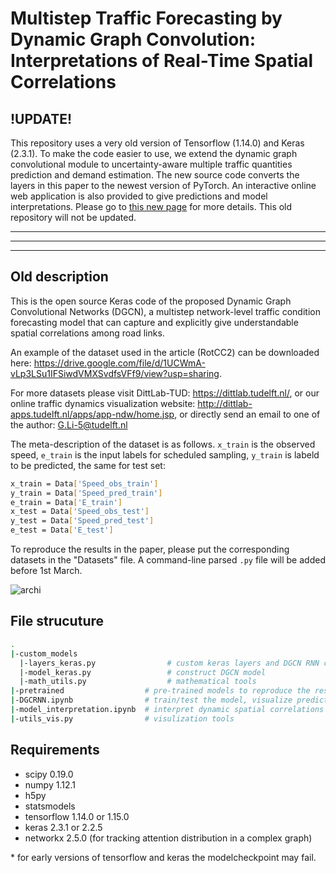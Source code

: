 # Multistep Traffic Forecasting by Dynamic Graph Convolution: Interpretations of Real-Time Spatial Correlations

## !UPDATE!
This repository uses a very old version of Tensorflow (1.14.0) and Keras (2.3.1). To make the code easier to use, we extend the dynamic graph convolutional module to uncertainty-aware multiple traffic quantities prediction and demand estimation. The new source code converts the layers in this paper to the newest version of PyTorch. An interactive online web application is also provided to give predictions and model interpretations. Please go to [this new page](https://github.com/RomainLITUD/uncertainty-aware-traffic-speed-flow-demand-prediction) for more details. This old repository will not be updated.

-------------------------------------------------
-------------------------------------------------
-------------------------------------------------

## Old description

This is the open source Keras code of the proposed Dynamic Graph Convolutional Networks (DGCN), a multistep network-level traffic condition forecasting model that can capture and explicitly give understandable spatial correlations among road links.

An example of the dataset used in the article (RotCC2) can be downloaded here: https://drive.google.com/file/d/1UCWmA-vLp3LSu1IFSiwdVMXSvdfsVFf9/view?usp=sharing. 

For more datasets please visit DittLab-TUD: https://dittlab.tudelft.nl/, or our online traffic dynamics visualization website: http://dittlab-apps.tudelft.nl/apps/app-ndw/home.jsp, or directly send an email to one of the author:  G.Li-5@tudelft.nl

The meta-description of the dataset is as follows. `x_train` is the observed speed, `e_train` is the input labels for scheduled sampling, `y_train` is labeld to be predicted, the same for test set:
```bash
x_train = Data['Speed_obs_train']
y_train = Data['Speed_pred_train']
e_train = Data['E_train']
x_test = Data['Speed_obs_test']
y_test = Data['Speed_pred_test']
e_test = Data['E_test']
```

To reproduce the results in the paper, please put the corresponding datasets in the "Datasets" file. A command-line parsed `.py` file will be added before 1st March.

![archi](https://user-images.githubusercontent.com/48381256/98677777-cd67e180-235d-11eb-9fd6-4aaaefc790f1.PNG)


## File strucuture
```bash
.
|-custom_models
  |-layers_keras.py                # custom keras layers and DGCN RNN cell
  |-model_keras.py                 # construct DGCN model
  |-math_utils.py                  # mathematical tools
|-pretrained                  # pre-trained models to reproduce the results in the paper
|-DGCRNN.ipynb                # train/test the model, visualize predictions
|-model_interpretation.ipynb  # interpret dynamic spatial correlations
|-utils_vis.py                # visulization tools
```

## Requirements
* scipy 0.19.0
* numpy 1.12.1
* h5py
* statsmodels
* tensorflow 1.14.0 or 1.15.0
* keras 2.3.1 or 2.2.5
* networkx 2.5.0 (for tracking attention distribution in a complex graph)

\* for early versions of tensorflow and keras the modelcheckpoint may fail.

